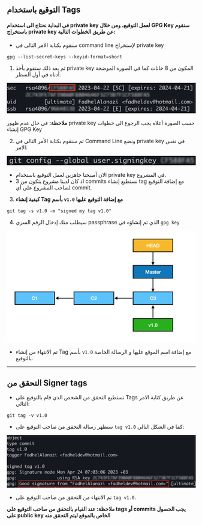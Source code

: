 ## التوقيع باستخدام Tags

#### في البداية نحتاج الى استخدام private key لعمل التوقيع، ومن خلال GPG Key سنقوم باستخراج private key عن طريق الخطوات التالية:

- سنقوم بكتابة الامر التالي في command line لإستخراج private key
```
gpg --list-secret-keys --keyid-format=short
```

1. ثم بعد ذلك سنقوم بأخذ private key المكون من 8 خانات كما في الصورة الموضحة أدناه في أول السطر.


![](https://github.com/FadhelAlanazi/GPG-Key/blob/main/private-key.png)

**ملاحظة:** في حال عدم ظهور private key حسب الصورة أعلاه يجب الرجوع الى خطوات إنشاء GPG Key

2. ثم سنقوم بكتابة الأمر التالي في Command Line ونضع private key في نفس الامر:

![](https://github.com/FadhelAlanazi/GPG-Key/blob/main/SigningKey.png)


- الان أصبحنا جاهزين لعمل التوقيع باستخدام private key في المشروع. 
- اذ كان لدينا مشروع يتكون من 3 commits نستطيع إنشاء tag مع إضافة التوقيع  لصاحب المشروع على أي commit.

3. **كيفية إنشاء Tag بأسم `v1.0` مع إضافة التوقيع عليها** 

```
git tag -s v1.0 -m "signed my tag v1.0"
```
4. سيطلب منك إدخال الرقم السري passphrase الذي تم إنشاؤه في `gpg key`


![](https://github.com/FadhelAlanazi/GPG-Key/blob/main/Signing-Tags.png)

- تم الانتهاء من إنشاء Tag بأسم `v1.0` مع إضافة اسم الموقع عليها و الرسالة الخاصة بالتوقيع. 

----


## التحقق من Signer tags

- نستطيع التحقق من الشخص الذي قام بالتوقيع على Tags عن طريق كتابة الامر التالي:

```
git tag -v v1.0
```

- ستظهر رسالة التحقق من صاحب التوقيع على `tag v1.0` كما في الشكل التالي:


![](https://github.com/FadhelAlanazi/GPG-Key/blob/main/Verifying-Signer-tags.png)

- تم الانتهاء من التحقق من صاحب التوقيع على `tag v1.0`.

**ملاحظة: عند القيام بالتحقق من صاحب التوقيع على tags أو commits  يجب الحصول على public key الخاص بالموقع ليتم التحقق منه**
